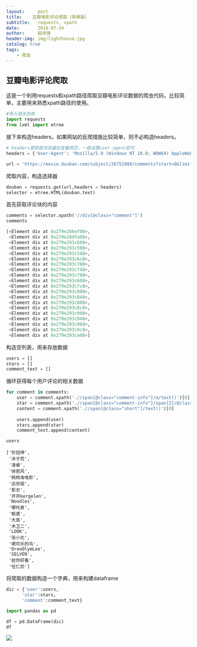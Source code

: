 ```yaml
---
layout:     post
title:    豆瓣电影评论爬取（简单版）
subtitle:   requests, xpath
date:       2018-07-24
author:     粘世强
header-img: img/lighthouse.jpg
catalog: true
tags:
    - 爬虫
---
```


## 豆瓣电影评论爬取

这是一个利用requests和xpath路径爬取豆瓣电影评论数据的爬虫代码，比较简单，主要用来熟悉xpath路径的使用。

```python
#导入相关的库
import requests
from lxml import etree
```

接下来构造headers，如果网站的反爬措施比较简单，则不必构造headers。

```python
# headers是假装浏览器在查看网页，一般设置user agent即可
headers = {'User-Agent': 'Mozilla/5.0 (Windows NT 10.0; WOW64) AppleWebKit/537.36 (KHTML, like Gecko) Chrome/67.0.3396.99 Safari/537.36'}
```


```python
url = 'https://movie.douban.com/subject/26752088/comments?start=0&limit=20&sort=new_score&status=P'
```

爬取内容，构造选择器

```python
douban = requests.get(url,headers = headers)
selector = etree.HTML(douban.text)
```

首先获取评论块的内容

```python
comments = selector.xpath('//div[@class="comment"]')
comments
```




```python
[<Element div at 0x279e286ef08>,
 <Element div at 0x279e28dfa08>,
 <Element div at 0x279e293c608>,
 <Element div at 0x279e293c508>,
 <Element div at 0x279e293c548>,
 <Element div at 0x279e293c6c8>,
 <Element div at 0x279e293c708>,
 <Element div at 0x279e293c748>,
 <Element div at 0x279e293c788>,
 <Element div at 0x279e293c688>,
 <Element div at 0x279e293c7c8>,
 <Element div at 0x279e293c808>,
 <Element div at 0x279e293c848>,
 <Element div at 0x279e293c888>,
 <Element div at 0x279e293c8c8>,
 <Element div at 0x279e293c908>,
 <Element div at 0x279e293c948>,
 <Element div at 0x279e293c988>,
 <Element div at 0x279e293c9c8>,
 <Element div at 0x279e293ca08>]
```


构造空列表，用来存放数据

```python
users = []
stars = []
comment_text = []
```
循环获得每个用户评论的相关数据

```python
for comment in comments:
    user = comment.xpath('.//span[@class="comment-info"]/a/text()')[0]
    star = comment.xpath('.//span[@class="comment-info"]/span[2]/@class')[0][7:8]
    content = comment.xpath('.//span[@class="short"]/text()')[0]
    
    users.append(user)
    stars.append(star)
    comment_text.append(content)
```


```python
users
```


    ['忻钰坤',
     '沐子荒',
     '凌睿',
     '徐若风',
     '桃桃淘电影',
     '远世祖',
     '影志',
     '开开kergelen',
     'Noodles',
     '哪吒男',
     '栀虞',
     '大島',
     '木卫二',
     'LOOK',
     '张小北',
     '喝可乐的鸟',
     'OreoOlymLee',
     'SELVEN',
     '给你好看',
     '任仁忍']



将爬取的数据构造一个字典，用来构建dataframe
```python
dic = {'user':users,
      'star':stars,
      'comment':comment_text}
```


```python
import pandas as pd
```


```python
df = pd.DataFrame(dic)
df
```

![](./pic/2.png)
